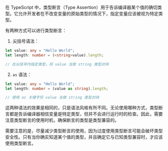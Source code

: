 在 TypeScript 中，类型断言（Type Assertion）用于告诉编译器某个值的确切类型。它允许开发者在不改变变量的原始类型的情况下，指定变量应该被视为特定类型。

有两种方式可以进行类型断言：

1. 尖括号语法：
```typescript
let value: any = "Hello World";
let length: number = (<string>value).length;

// 在尖括号内指定类型，将 value 当做 string 类型对待
```

2. `as` 语法：
```typescript
let value: any = "Hello World";
let length: number = (value as string).length;

// 使用 as 关键字将 value 当做 string 类型对待
```

这两种语法的效果是相同的，只是语法风格有所不同。无论使用哪种方式，类型断言都是告诉编译器相信变量是特定类型，但并不会进行运行时的检查。因此，需要注意类型断言的使用时机，确保断言的类型是类型兼容的。

需要注意的是，尽量减少类型断言的使用，因为过度使用类型断言可能会破坏类型安全性。只有当你确实知道某个值的类型，并且确定它与已知类型兼容时，才应该使用类型断言。